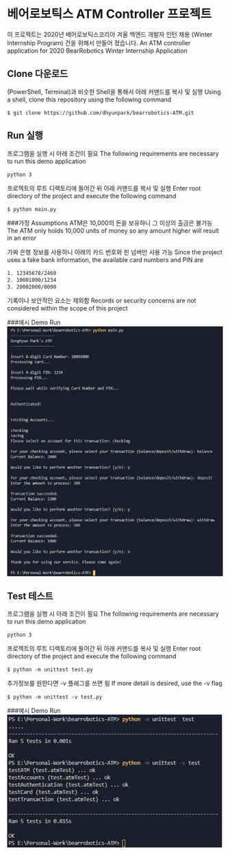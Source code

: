 # 베어로보틱스 ATM Controller 프로젝트

이 프로젝트는 2020년 베어로보틱스코리아 겨울 백엔드 개발자 인턴 채용 (Winter Internship Program) 건을 위해서 만들어 졌습니다.
An ATM controller application for 2020 BearRobotics Winter Internship Application

## Clone 다운로드

(PowerShell, Terminal)과 비슷한 Shell을 통해서 아래 커맨드를 복사 및 실행
Using a shell, clone this repository using the following command

```
$ git clone https://github.com/dhyunpark/bearrobotics-ATM.git
```

## Run 실행

프로그램을 실행 시 아래 조건이 필요
The following requirements are necessary to run this demo application

```
python 3
```

프로젝트의 루트 디렉토리에 들어간 뒤 아래 커맨드를 복사 및 실행
Enter root directory of the project and execute the following command

```
$ python main.py
```

###가정 Assumptions
ATM은 10,000의 돈을 보유하니 그 이상의 출금은 불가능
The ATM only holds 10,000 units of money so any amount higher will result in an error

가짜 은행 정보를 사용하니 아래의 카드 번호와 핀 넘버만 사용 가능
Since the project uses a fake bank information, the available card numbers and PIN are

```
1. 12345678/2468
2. 10001000/1234
3. 20002000/0000
```

기록이나 보안적인 요소는 제외함
Records or security concerns are not considered within the scope of this project

###예시 Demo Run
<img src="./demoRun1.png" align="center"><br>

## Test 테스트

프로그램을 실행 시 아래 조건이 필요
The following requirements are necessary to run this demo application

```
python 3
```

프로젝트의 루트 디렉토리에 들어간 뒤 아래 커맨드를 복사 및 실행
Enter root directory of the project and execute the following command

```
$ python -m unittest test.py
```

추가정보를 원한다면 -v 플래그를 쓰면 됨
If more detail is desired, use the -v flag

```
$ python -m unittest -v test.py
```

###예시 Demo Run
<img src="./demoRun2.png" align="center"><br>
